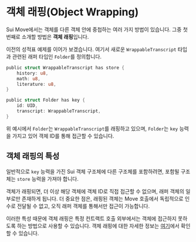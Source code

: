 # 객체 래핑(Object Wrapping)

Sui Move에서는 객체를 다른 객체 안에 중첩하는 여러 가지 방법이 있습니다. 그중 첫 번째로 소개할 방법은 **객체 래핑**입니다.

이전의 성적표 예제를 이어가 보겠습니다. 여기서 새로운 `WrappableTranscript` 타입과 관련된 래퍼 타입인 `Folder`를 정의합니다.

```rust
public struct WrappableTranscript has store {
    history: u8,
    math: u8,
    literature: u8,
}

public struct Folder has key {
    id: UID,
    transcript: WrappableTranscript,
}
```

위 예시에서 `Folder`는 `WrappableTranscript`를 래핑하고 있으며, `Folder`는 `key` 능력을 가지고 있어 객체 ID를 통해 접근할 수 있습니다.

## 객체 래핑의 특성

일반적으로 `key` 능력을 가진 Sui 객체 구조체에 다른 구조체를 포함하려면, 포함될 구조체는 `store` 능력을 가져야 합니다.

객체가 래핑되면, 더 이상 해당 객체에 객체 ID로 직접 접근할 수 없으며, 래퍼 객체의 일부로만 존재하게 됩니다. 더 중요한 점은, 래핑된 객체는 Move 호출에서 독립적으로 인수로 전달될 수 없고, 오직 래퍼 객체를 통해서만 접근이 가능합니다.

이러한 특성 때문에 객체 래핑은 특정 컨트랙트 호출 외부에서는 객체에 접근하지 못하도록 하는 방법으로 사용할 수 있습니다. 객체 래핑에 대한 자세한 정보는 [여기](https://docs.sui.io/devnet/build/programming-with-objects/ch4-object-wrapping)에서 확인할 수 있습니다.
